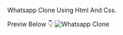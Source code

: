 Whatsapp Clone Using Html And Css. 

Previw Below 👇
![Whatsapp Clone](https://github.com/user-attachments/assets/df9c6609-6a44-486b-b165-ff60acb85d3a)
